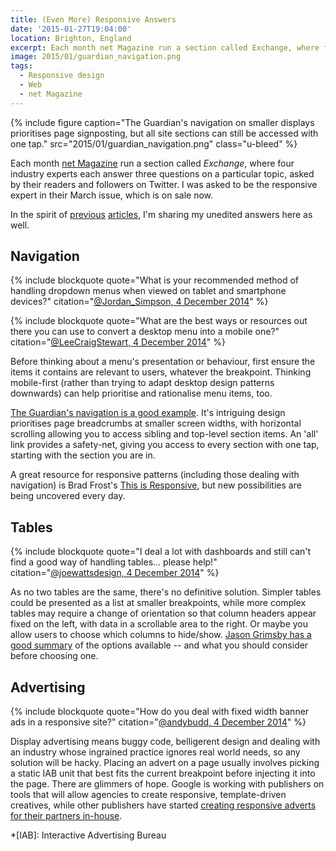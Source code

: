 ```yaml
---
title: (Even More) Responsive Answers
date: '2015-01-27T19:04:00'
location: Brighton, England
excerpt: Each month net Magazine run a section called Exchange, where four industry experts each answer three questions on a particular topic, asked by their readers and followers on Twitter. I was asked to be the responsive expert in their March issue, which is on sale now.
image: 2015/01/guardian_navigation.png
tags:
  - Responsive design
  - Web
  - net Magazine
---
```

{% include figure
  caption="The Guardian's navigation on smaller displays prioritises page signposting, but all site sections can still be accessed with one tap."
  src="2015/01/guardian_navigation.png"
  class="u-bleed"
%}

Each month [net Magazine][1] run a section called *Exchange*, where four industry experts each answer three questions on a particular topic, asked by their readers and followers on Twitter. I was asked to be the responsive expert in their March issue, which is on sale now.

In the spirit of [previous][2] [articles][3], I'm sharing my unedited answers here as well.

## Navigation

{% include blockquote
  quote="What is your recommended method of handling dropdown menus when viewed on tablet and smartphone devices?"
  citation="[@Jordan_Simpson, 4 December 2014](https://twitter.com/jordan_simpson/status/540520320374157312)"
%}

{% include blockquote
  quote="What are the best ways or resources out there you can use to convert a desktop menu into a mobile one?"
  citation="[@LeeCraigStewart, 4 December 2014](https://twitter.com/leecraigstewart/status/540514957159583744)"
%}

Before thinking about a menu's presentation or behaviour, first ensure the items it contains are relevant to users, whatever the breakpoint. Thinking mobile-first (rather than trying to adapt desktop design patterns downwards) can help prioritise and rationalise menu items, too.

[The Guardian's navigation is a good example][4]. It's intriguing design prioritises page breadcrumbs at smaller screen widths, with horizontal scrolling allowing you to access sibling and top-level section items. An 'all' link provides a safety-net, giving you access to every section with one tap, starting with the section you are in.

A great resource for responsive patterns (including those dealing with navigation) is Brad Frost's [This is Responsive][5], but new possibilities are being uncovered every day.

## Tables

{% include blockquote
  quote="I deal a lot with dashboards and still can't find a good way of handling tables... please help!"
  citation="[@joewattsdesign, 4 December 2014](https://twitter.com/joewattsdesign/status/540530144616910848)"
%}

As no two tables are the same, there's no definitive solution. Simpler tables could be presented as a list at smaller breakpoints, while more complex tables may require a change of orientation so that column headers appear fixed on the left, with data in a scrollable area to the right. Or maybe you allow users to choose which columns to hide/show. [Jason Grimsby has a good summary][6] of the options available -- and what you should consider before choosing one.

## Advertising

{% include blockquote
  quote="How do you deal with fixed width banner ads in a responsive site?"
  citation="[@andybudd, 4 December 2014](https://twitter.com/andybudd/status/540515016823549953)"
%}

Display advertising means buggy code, belligerent design and dealing with an industry whose ingrained practice ignores real world needs, so any solution will be hacky. Placing an advert on a page usually involves picking a static IAB unit that best fits the current breakpoint before injecting it into the page. There are glimmers of hope. Google is working with publishers on tools that will allow agencies to create responsive, template-driven creatives, while other publishers have started [creating responsive adverts for their partners in-house][7].

[1]: http://www.creativebloq.com/net-magazine
[2]: /2012/01/responsive_answers/
[3]: /2012/12/more_responsive_answers/
[4]: http://www.theguardian.com/help/insideguardian/2014/jul/11/-sp-navigating-the-guardian
[5]: https://bradfrost.github.io/this-is-responsive/patterns.html
[6]: http://blog.cloudfour.com/picking-responsive-tables-solution/
[7]: http://next.theguardian.com/blog/responsive-takeover/

*[IAB]: Interactive Advertising Bureau
